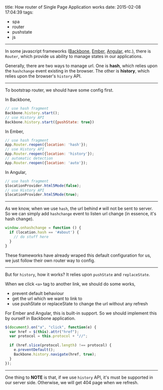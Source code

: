 title: How router of Single Page Application works
date: 2015-02-08 17:04:39
tags:
- spa
- router
- pushstate
- js

---

In some javascript frameworks ([Backbone](http://backbonejs.org/), [Ember](http://emberjs.com/), [Angular](https://angularjs.org/), etc.), there is `Router`, which provide us ability to manage states in our applications.

<!-- more -->

Generally, there are two ways to manage url. One is **hash**, which relies upon the `hashchange` event existing in the browser. The other is **history**, which relies upon the browser's `history` API.

------

To bootstrap router, we should have some config first.

In Backbone,

```javascript
// use hash fragment
Backbone.history.start();
// use History API
Backbone.history.start({pushState: true})
```

In Ember,
```javascript
// use hash fragment
App.Router.reopen({location: 'hash'});
// use History API
App.Router.reopen({location: 'history'});
// automatic detection
App.Router.reopen({location: 'auto'});
```

In Angular,
```javascript
// use hash fragment
$locationProvider.html5Mode(false);
// use History API
$locationProvider.html5Mode(true);
```

------

As we know, when we use `hash`, the url behind `#` will not be sent to server. So we can simply add `hashchange` event to listen url change (in essence, it's hash change).
```javascript
window.onhashchange = function () {
  if (location.hash == '#about') {
    // do stuff here
  }
}
```

These frameworks have already wraped this default configuration for us, we just follow their own router way to config.

------

But for `history`, how it works? It relies upon `pushState` and `replaceState`.

When we click `<a>` tag to another link, we should do some works,
* prevent default behaviour
* get the url which we want to link to
* use pushState or replaceState to change the url without any refresh

For Ember and Angular, this is built-in support. So we should implement this by ourself in Backbone application.
```javascript
$(document).on("a", "click", function(e) {
  var href = $(this).attr("href");
  var protocol = this.protocol + "//";
 
  if (href.slice(protocol.length) !== protocol) {
    e.preventDefault();
    Backbone.history.navigate(href, true);
  }
});
```

------

One thing to **NOTE** is that, if we use `history` API, it's must be supported in our server side. Otherwise, we will get 404 page when we refresh.
